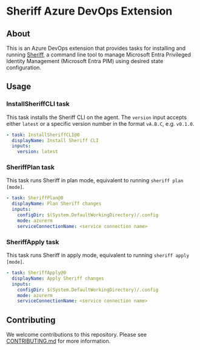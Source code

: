 # Sheriff Azure DevOps Extension

## About

This is an Azure DevOps extension that provides tasks for installing and running
[Sheriff](https://github.com/frontierhq/sheriff), a command line tool to
manage Microsoft Entra Privileged Identity Management (Microsoft Entra PIM)
using desired state configuration.

## Usage

### InstallSheriffCLI task

This task installs the Sheriff CLI on the agent. The ``version`` input accepts either
``latest`` or a specific version number in the format ``vA.B.C``, e.g. ``v0.1.0``.

```yaml
- task: InstallSheriffCLI@0
  displayName: Install Sheriff CLI
  inputs:
    version: latest
```

### SheriffPlan task

This task runs Sheriff in plan mode, equivalent to running `sheriff plan [mode]`.

```yaml
- task: SheriffPlan@0
  displayName: Plan Sheriff changes
  inputs:
    configDir: $(System.DefaultWorkingDirectory)/.config
    mode: azurerm
    serviceConnectionName: <service connection name>

```

### SheriffApply task

This task runs Sheriff in apply mode, equivalent to running ``sheriff apply [mode]``.

```yaml
- task: SheriffApply@0
  displayName: Apply Sheriff changes
  inputs:
    configDir: $(System.DefaultWorkingDirectory)/.config
    mode: azurerm
    serviceConnectionName: <service connection name>

```

## Contributing

We welcome contributions to this repository. Please see [CONTRIBUTING.md](https://github.com/frontierhq/sheriff-azure-devops-extension/tree/main/CONTRIBUTING.md) for more information.
